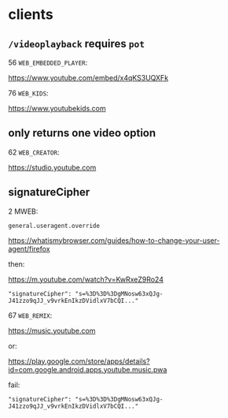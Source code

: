 # clients

## `/videoplayback` requires `pot`

56 `WEB_EMBEDDED_PLAYER`:

https://www.youtube.com/embed/x4qKS3UQXFk

76 `WEB_KIDS`:

https://www.youtubekids.com

## only returns one video option

62 `WEB_CREATOR`:

https://studio.youtube.com

## signatureCipher

2 MWEB:

~~~
general.useragent.override
~~~

https://whatismybrowser.com/guides/how-to-change-your-user-agent/firefox

then:

https://m.youtube.com/watch?v=KwRxeZ9Ro24

~~~
"signatureCipher": "s=%3D%3D%3DgMNosw63xQJg-J41zzo9qJJ_v9vrkEnIkzDVidlxV7bCQI..."
~~~

67 `WEB_REMIX`:

https://music.youtube.com

or:

https://play.google.com/store/apps/details?id=com.google.android.apps.youtube.music.pwa

fail:

~~~
"signatureCipher": "s=%3D%3D%3DgMNosw63xQJg-J41zzo9qJJ_v9vrkEnIkzDVidlxV7bCQI..."
~~~
